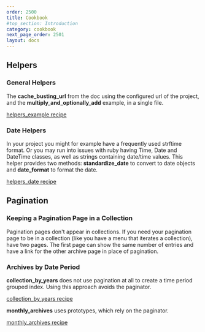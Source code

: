 ```yaml
---
order: 2500
title: Cookbook
#top_section: Introduction
category: cookbook
next_page_order: 2501
layout: docs
---
```


## Helpers

### General Helpers

The **cache_busting_url** from the doc using the configured url of the project, and the **multiply_and_optionally_add** example, in a single file.

[helpers_example recipe](cookbook/helpers_example)

### Date Helpers

In your project you might for example have a frequently used strftime format. Or you may run into issues with ruby having Time, Date and DateTime classes, as well as strings containing date/time values. This helper provides two methods: **standardize_date** to convert to date objects and **date_format** to format the date.

[helpers_date recipe](cookbook/helpers_date)

## Pagination

### Keeping a Pagination Page in a Collection

Pagination pages don't appear in collections. If you need your pagination page to be in a collection (like you have a menu that iterates a collection), have two pages. The first page can show the same number of entries and have a link for the other archive page in place of pagination.

### Archives by Date Period

**collection_by_years** does not use pagination at all to create a time period grouped index. Using this approach avoids the paginator.

[collection_by_years recipe](cookbook/collection_by_years)

**monthly_archives** uses prototypes, which rely on the paginator.

[monthly_archives recipe](cookbook/monthly_archives)